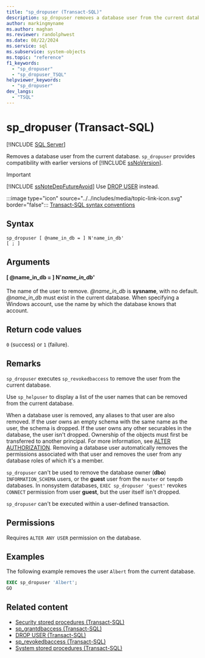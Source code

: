 ```yaml
---
title: "sp_dropuser (Transact-SQL)"
description: sp_dropuser removes a database user from the current database.
author: markingmyname
ms.author: maghan
ms.reviewer: randolphwest
ms.date: 08/22/2024
ms.service: sql
ms.subservice: system-objects
ms.topic: "reference"
f1_keywords:
  - "sp_dropuser"
  - "sp_dropuser_TSQL"
helpviewer_keywords:
  - "sp_dropuser"
dev_langs:
  - "TSQL"
---
```

# sp_dropuser (Transact-SQL)

[!INCLUDE [SQL Server](../../includes/applies-to-version/sqlserver.md)]

Removes a database user from the current database. `sp_dropuser` provides compatibility with earlier versions of [!INCLUDE [ssNoVersion](../../includes/ssnoversion-md.md)].

> [!IMPORTANT]  
> [!INCLUDE [ssNoteDepFutureAvoid](../../includes/ssnotedepfutureavoid-md.md)] Use [DROP USER](../../t-sql/statements/drop-user-transact-sql.md) instead.

:::image type="icon" source="../../includes/media/topic-link-icon.svg" border="false"::: [Transact-SQL syntax conventions](../../t-sql/language-elements/transact-sql-syntax-conventions-transact-sql.md)

## Syntax

```syntaxsql
sp_dropuser [ @name_in_db = ] N'name_in_db'
[ ; ]
```

## Arguments

#### [ @name_in_db = ] N'*name_in_db*'

The name of the user to remove. *@name_in_db* is **sysname**, with no default. *@name_in_db* must exist in the current database. When specifying a Windows account, use the name by which the database knows that account.

## Return code values

`0` (success) or `1` (failure).

## Remarks

`sp_dropuser` executes `sp_revokedbaccess` to remove the user from the current database.

Use `sp_helpuser` to display a list of the user names that can be removed from the current database.

When a database user is removed, any aliases to that user are also removed. If the user owns an empty schema with the same name as the user, the schema is dropped. If the user owns any other securables in the database, the user isn't dropped. Ownership of the objects must first be transferred to another principal. For more information, see [ALTER AUTHORIZATION](../../t-sql/statements/alter-authorization-transact-sql.md). Removing a database user automatically removes the permissions associated with that user and removes the user from any database roles of which it's a member.

`sp_dropuser` can't be used to remove the database owner (**dbo**) `INFORMATION_SCHEMA` users, or the **guest** user from the `master` or `tempdb` databases. In nonsystem databases, `EXEC sp_dropuser 'guest'` revokes `CONNECT` permission from user **guest**, but the user itself isn't dropped.

`sp_dropuser` can't be executed within a user-defined transaction.

## Permissions

Requires `ALTER ANY USER` permission on the database.

## Examples

The following example removes the user `Albert` from the current database.

```sql
EXEC sp_dropuser 'Albert';
GO
```

## Related content

- [Security stored procedures (Transact-SQL)](security-stored-procedures-transact-sql.md)
- [sp_grantdbaccess (Transact-SQL)](sp-grantdbaccess-transact-sql.md)
- [DROP USER (Transact-SQL)](../../t-sql/statements/drop-user-transact-sql.md)
- [sp_revokedbaccess (Transact-SQL)](sp-revokedbaccess-transact-sql.md)
- [System stored procedures (Transact-SQL)](system-stored-procedures-transact-sql.md)
